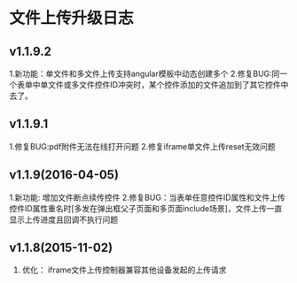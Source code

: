 # 文件上传升级日志

## v1.1.9.2
1.新功能：单文件和多文件上传支持angular模板中动态创建多个
2.修复BUG:同一个表单中单文件或多文件控件ID冲突时，某个控件添加的文件追加到了其它控件中去了。

## v1.1.9.1
1.修复BUG:pdf附件无法在线打开问题
2.修复iframe单文件上传reset无效问题


## v1.1.9(2016-04-05)
1.新功能: 增加文件断点续传控件
2.修复BUG：当表单任意控件ID属性和文件上传控件ID属性重名时[多发在弹出框父子页面和多页面include场景]，文件上传一直显示上传进度且回调不执行问题



## v1.1.8(2015-11-02)

1. 优化： iframe文件上传控制器兼容其他设备发起的上传请求

